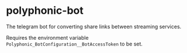 # polyphonic-bot
The telegram bot for converting share links between streaming services.

Requires the environment variable `Polyphonic_BotConfiguration__BotAccessToken` to be set.
